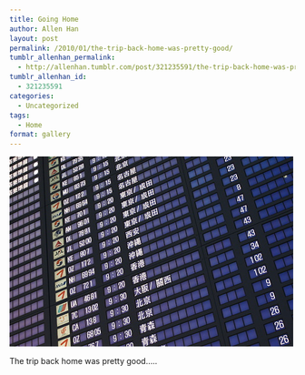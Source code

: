 ```yaml
---
title: Going Home
author: Allen Han
layout: post
permalink: /2010/01/the-trip-back-home-was-pretty-good/
tumblr_allenhan_permalink:
  - http://allenhan.tumblr.com/post/321235591/the-trip-back-home-was-pretty-good
tumblr_allenhan_id:
  - 321235591
categories:
  - Uncategorized
tags:
  - Home
format: gallery
---
```

[<img class="alignnone size-full wp-image-468" alt="tumblr_kvvap0Roda1qzkacto1_" src="/images/uploads/2013/03/tumblr_kvvap0Roda1qzkacto1_.jpg" width="500" height="334" />][1]

The trip back home was pretty good…..

 [1]: /images/uploads/2013/03/tumblr_kvvap0Roda1qzkacto1_.jpg
